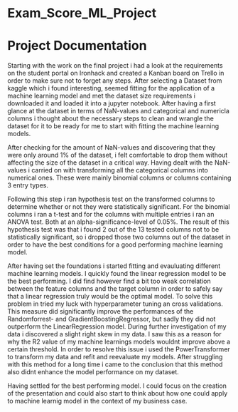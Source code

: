 # Exam_Score_ML_Project

# Project Documentation
Starting with the work on the final project i had a look at the requirements on the student portal on Ironhack and created a Kanban board on Trello in order to make sure not to forget any steps.
After selecting a Dataset from kaggle which i found interesting, seemed fitting for the application of a machine learning model and met the dataset size requirements i downloaded it and loaded it into a jupyter notebook. After having a first glance at the dataset in terms of NaN-values and categorical and numericla columns i thought about the necessary steps to clean and wrangle the dataset for it to be ready for me to start with fitting the machine learning models.

After checking for the amount of NaN-values and discovering that they were only around 1% of the dataset, i felt comfortable to drop them without affecting the size of the dataset in a critical way. Having dealt with the NaN-values i carried on with transforming all the categorical columns into numerical ones. These were mainly binomial columns or columns containing 3 entry types. 

Following this step i ran hypothesis test on the transformed columns to determine whether or not they were statistically significant. For the binomial columns i ran a t-test and for the columns with multiple entries i ran an ANOVA test. Both at an alpha-significance-level of 0.05%. The result of this hypothesis test was that i found 2 out of the 13 tested columns not to be statistically significant, so i dropped those two columns out of the dataset in order to have the best conditions for a good performing machine learning model. 

After having set the foundations i started fitting and evauluating different machine learning models. I quickly found the linear regression model to be the best performing. I did find however find a bit too weak correlation between the feature columns and the target column in order to safely say that a linear regression truly would be the optimal model. To solve this problem in tried my luck with hyperparameter tuning an cross validations. This measure did significantly improve the performances of the Randomforrest- and GradientBoostingRegressor, but sadly they did not outperform the LinearRegression model. During further investigation of my data i discovered a slight right skew in my data. I saw this as a reason for why the R2 value of my machine learnings models wouldnt improve above a certain threshold. In order to resolve this issue i used the PowerTransformer to transform my data and refit and reevaluate my models. After struggling with this method for a long time i came to the conclusion that this method also didnt enhance the model performance on my dataset.

Having settled for the best performing model. I could focus on the creation of the presentation and could also start to think about how one could apply to machine learnig model in the context of my business case. 
